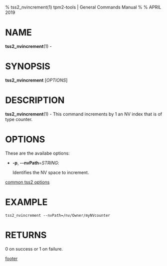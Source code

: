 % tss2_nvincrement(1) tpm2-tools | General Commands Manual
%
% APRIL 2019

# NAME

**tss2_nvincrement**(1) -

# SYNOPSIS

**tss2_nvincrement** [*OPTIONS*]

# DESCRIPTION

**tss2_nvincrement**(1) - This command increments by 1 an NV index that is of type counter.

# OPTIONS

These are the availabe options:

  * **-p**, **\--nvPath**=_STRING_:

    Identifies the NV space to increment.

[common tss2 options](common/tss2-options.md)

# EXAMPLE
```
tss2_nvincrement --nvPath=/nv/Owner/myNVcounter
```

# RETURNS

0 on success or 1 on failure.

[footer](common/footer.md)

